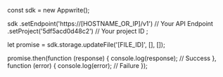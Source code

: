 const sdk = new Appwrite();

sdk
    .setEndpoint('https://[HOSTNAME_OR_IP]/v1') // Your API Endpoint
    .setProject('5df5acd0d48c2') // Your project ID
;

let promise = sdk.storage.updateFile('[FILE_ID]', [], []);

promise.then(function (response) {
    console.log(response); // Success
}, function (error) {
    console.log(error); // Failure
});